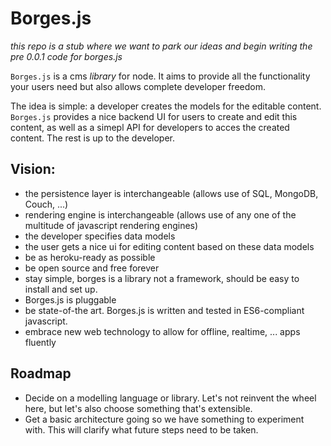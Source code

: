 # Borges.js

*this repo is a stub where we want to park our ideas
and begin writing the pre 0.0.1 code for borges.js*

`Borges.js` is a cms *library* for node.  It aims to provide
all the functionality your users need but also allows complete
developer freedom.

The idea is simple: a developer creates the models for the editable
content.  `Borges.js` provides a nice backend UI for users to create
and edit this content, as well as a simepl API for developers to acces
the created content.  The rest is up to the developer.

## Vision:
  - the persistence layer is interchangeable (allows use of SQL, MongoDB, Couch,
    ...)
  - rendering engine is interchangeable (allows use of any one of the multitude
    of javascript rendering engines)
  - the developer specifies data models
  - the user gets a nice ui for editing content based on these data models
  - be as heroku-ready as possible
  - be open source and free forever
  - stay simple, borges is a library not a framework, should be easy to install
    and set up.
  - Borges.js is pluggable
  - be state-of-the art. Borges.js is written and tested in ES6-compliant
    javascript.
  - embrace new web technology to allow for offline, realtime, ... apps fluently

## Roadmap
  - Decide on a modelling language or library.  Let's not reinvent the wheel
    here, but let's also choose something that's extensible.
  - Get a basic architecture going so we have something to experiment
    with.  This will clarify what future steps need to be taken.
